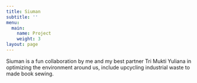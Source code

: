 ```yaml
---
title: Siuman
subtitle: ''
menu:
  main:
    name: Project
    weight: 3
layout: page
---
```

Siuman is a fun collaboration by me and my best partner Tri Mukti Yuliana in optimizing the environment around us, include upcycling industrial waste to made book sewing.
